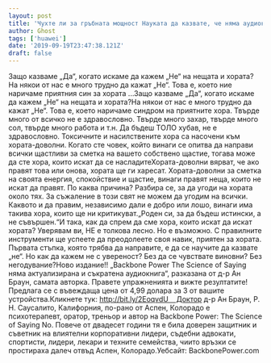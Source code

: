 ```yaml
---
layout: post
title: 'Чухте ли за гръбната мощност Науката да казвате, че няма аудиокнига?'
author: Ghost
tags: ['huawei']
date: '2019-09-19T23:47:38.121Z'
draft: false
---
```


Защо казваме „Да“, когато искаме да кажем „Не“ на нещата и хората?На някои от нас е много трудно да кажат „Не“. Това е, което ние наричаме приятния син за хората ...Защо казваме „Да“, когато искаме да кажем „Не“ на нещата и хората?На някои от нас е много трудно да кажат „Не“. Това е, което наричаме синдром на приятните хора. Твърде много от всичко не е здравословно. Твърде много захар, твърде много сол, твърде много работа и т.н. Да бъдеш ТОЛО хубав, не е здравословно. Токсичните и насилствените хора са насочени към хората-доволни. Когато сте човек, който винаги се опитва да направи всички щастливи за сметка на вашето собствено щастие, тогава може да сте хора, които искат да се насладитеХората-доволни вярват, че ако правят това или онова, хората ще ги харесат. Хората-доволни за сметка на своята енергия, спокойствие и щастие, винаги правят неща, които не искат да правят. По каква причина? Разбира се, за да угоди на хората около тях. За съжаление в този свят не можем да угодим на всички. Каквото и да правим, независимо дали е добро или лошо, винаги има такива хора, които ще ни критикуват.„Роден си, за да бъдеш истински, а не съвършен.“И така, как да спрем да сме хора, които искат да искат хората? Уверявам ви, НЕ е толкова лесно. Но е възможно. С правилните инструменти ще успеете да преодолеете своя навик, приятен за хората. Първата стъпка, която трябва да направите, е да се научите да казвате „не“. Но как да кажем не с увереност? Без да се чувствате виновни? Без негодувание?Ново издание!! „Backbone Power The Science of Saying няма актуализирана и съкратена аудиокнига“, разказана от д-р Ан Браун, самата авторка. Правете упражненията и вижте резултатите! Предлага се с въвеждаща цена от 4,99 долара за 3 от вашите устройства.Кликнете тук: http://bit.ly/2EoqvdU    Доктор д-р Ан Браун, Р. Н. Саусалито, Калифорния, по-рано от Аспен, Колорадо е психотерапевт, оратор, треньор и автор на Backbone Power: The Science of Saying No. Повече от двадесет години тя е била доверен защитник и съветник на влиятелни корпоративни лидери, съдебни адвокати, спортисти, лидери, лекари и техните семейства, чиито връзки се простираха далеч отвъд Аспен, Колорадо.Уебсайт: BackbonePower.com
